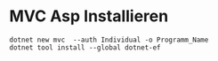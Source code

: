 # MVC Asp Installieren

```
dotnet new mvc  --auth Individual -o Programm_Name
dotnet tool install --global dotnet-ef
```